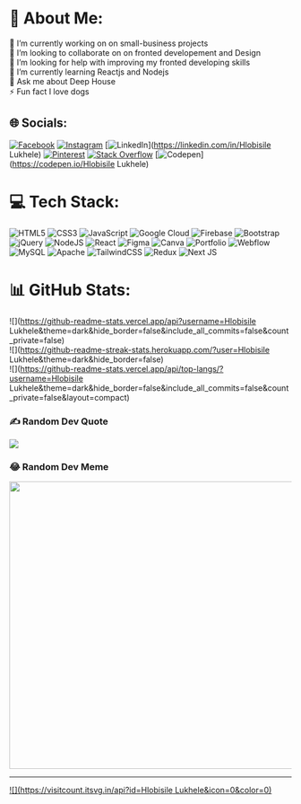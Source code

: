 # 💫 About Me:
🔭 I’m currently working on on small-business projects<br>👯 I’m looking to collaborate on  on fronted developement and Design<br>🤝 I’m looking for help with improving my fronted developing skills<br>🌱 I’m currently learning Reactjs and Nodejs<br>💬 Ask me about Deep House<br>⚡ Fun fact  I love dogs


## 🌐 Socials:
[![Facebook](https://img.shields.io/badge/Facebook-%231877F2.svg?logo=Facebook&logoColor=white)](https://facebook.com/hlobi_lukhele) [![Instagram](https://img.shields.io/badge/Instagram-%23E4405F.svg?logo=Instagram&logoColor=white)](https://instagram.com/hlobi_lukhele) [![LinkedIn](https://img.shields.io/badge/LinkedIn-%230077B5.svg?logo=linkedin&logoColor=white)](https://linkedin.com/in/Hlobisile Lukhele) [![Pinterest](https://img.shields.io/badge/Pinterest-%23E60023.svg?logo=Pinterest&logoColor=white)](https://pinterest.com/Hlobi_Lukhele) [![Stack Overflow](https://img.shields.io/badge/-Stackoverflow-FE7A16?logo=stack-overflow&logoColor=white)](https://stackoverflow.com/users/user:20432739) [![Codepen](https://img.shields.io/badge/Codepen-000000?style=for-the-badge&logo=codepen&logoColor=white)](https://codepen.io/Hlobisile Lukhele) 

# 💻 Tech Stack:
![HTML5](https://img.shields.io/badge/html5-%23E34F26.svg?style=for-the-badge&logo=html5&logoColor=white) ![CSS3](https://img.shields.io/badge/css3-%231572B6.svg?style=for-the-badge&logo=css3&logoColor=white) ![JavaScript](https://img.shields.io/badge/javascript-%23323330.svg?style=for-the-badge&logo=javascript&logoColor=%23F7DF1E) ![Google Cloud](https://img.shields.io/badge/Google%20Cloud-%234285F4.svg?style=for-the-badge&logo=google-cloud&logoColor=white) ![Firebase](https://img.shields.io/badge/firebase-%23039BE5.svg?style=for-the-badge&logo=firebase) ![Bootstrap](https://img.shields.io/badge/bootstrap-%23563D7C.svg?style=for-the-badge&logo=bootstrap&logoColor=white) ![jQuery](https://img.shields.io/badge/jquery-%230769AD.svg?style=for-the-badge&logo=jquery&logoColor=white) ![NodeJS](https://img.shields.io/badge/node.js-6DA55F?style=for-the-badge&logo=node.js&logoColor=white) ![React](https://img.shields.io/badge/react-%2320232a.svg?style=for-the-badge&logo=react&logoColor=%2361DAFB) 	![Figma](https://img.shields.io/badge/figma-%23F24E1E.svg?style=for-the-badge&logo=figma&logoColor=white) ![Canva](https://img.shields.io/badge/Canva-%2300C4CC.svg?style=for-the-badge&logo=Canva&logoColor=white) ![Portfolio](https://img.shields.io/badge/Portfolio-%23000000.svg?style=for-the-badge&logo=firefox&logoColor=#FF7139) ![Webflow](https://img.shields.io/badge/Webflow-4353FF?style=for-the-badge&logo=webflow&logoColor=white) ![MySQL](https://img.shields.io/badge/mysql-%2300f.svg?style=for-the-badge&logo=mysql&logoColor=white) ![Apache](https://img.shields.io/badge/apache-%23D42029.svg?style=for-the-badge&logo=apache&logoColor=white) ![TailwindCSS](https://img.shields.io/badge/tailwindcss-%2338B2AC.svg?style=for-the-badge&logo=tailwind-css&logoColor=white) ![Redux](https://img.shields.io/badge/redux-%23593d88.svg?style=for-the-badge&logo=redux&logoColor=white) ![Next JS](https://img.shields.io/badge/Next-black?style=for-the-badge&logo=next.js&logoColor=white)
# 📊 GitHub Stats:
![](https://github-readme-stats.vercel.app/api?username=Hlobisile Lukhele&theme=dark&hide_border=false&include_all_commits=false&count_private=false)<br/>
![](https://github-readme-streak-stats.herokuapp.com/?user=Hlobisile Lukhele&theme=dark&hide_border=false)<br/>
![](https://github-readme-stats.vercel.app/api/top-langs/?username=Hlobisile Lukhele&theme=dark&hide_border=false&include_all_commits=false&count_private=false&layout=compact)

### ✍️ Random Dev Quote
![](https://quotes-github-readme.vercel.app/api?type=horizontal&theme=radical)

### 😂 Random Dev Meme
<img src="https://rm.up.railway.app/" width="512px"/>

---
[![](https://visitcount.itsvg.in/api?id=Hlobisile Lukhele&icon=0&color=0)](https://visitcount.itsvg.in)

<!-- Proudly created with GPRM ( https://gprm.itsvg.in ) -->
